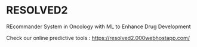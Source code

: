 # RESOLVED2
REcommander System in Oncology with ML to Enhance Drug Development

Check our online predictive tools : https://resolved2.000webhostapp.com/ 
